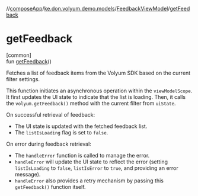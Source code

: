 //[composeApp](../../../index.md)/[ke.don.volyum.demo.models](../index.md)/[FeedbackViewModel](index.md)/[getFeedback](get-feedback.md)

# getFeedback

[common]\
fun [getFeedback](get-feedback.md)()

Fetches a list of feedback items from the Volyum SDK based on the current filter settings.

This function initiates an asynchronous operation within the `viewModelScope`. It first updates the UI state to indicate that the list is loading. Then, it calls the `volyum.getFeedback()` method with the current filter from `uiState`.

On successful retrieval of feedback:

- 
   The UI state is updated with the fetched feedback list.
- 
   The `listIsLoading` flag is set to `false`.

On error during feedback retrieval:

- 
   The `handleError` function is called to manage the error.
- 
   `handleError` will update the UI state to reflect the error (setting `listIsLoading` to `false`, `listIsError` to `true`, and providing an error message).
- 
   `handleError` also provides a retry mechanism by passing this `getFeedback()` function itself.